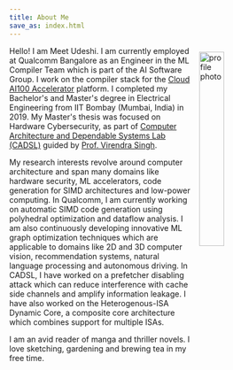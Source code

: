 ```yaml
---
title: About Me
save_as: index.html
---
```


Hello! I am Meet Udeshi. 
<img src="/images/profile.jpg" alt="profile photo" title="Yes, that's me." style="margin: 10px; width: 30%; float:right;"/>
I am currently employed at Qualcomm Bangalore as an Engineer
in the ML Compiler Team which is part of the AI Software Group.
I work on the compiler stack for the
[Cloud AI100 Accelerator](https://www.qualcomm.com/products/cloud-artificial-intelligence) platform.
I completed my Bachelor's and Master's degree in Electrical Engineering from IIT Bombay
(Mumbai, India) in 2019.
My Master's thesis was focused on Hardware Cybersecurity,
as part of [Computer Architecture and Dependable Systems Lab (CADSL)](https://www.ee.iitb.ac.in/student/~cadsl/)
guided by [Prof. Virendra Singh](https://www.ee.iitb.ac.in/~viren/).

My research interests revolve around computer architecture and span many domains like hardware security,
ML accelerators, code generation for SIMD architectures and low-power computing.
In Qualcomm, I am currently working on automatic SIMD code generation using polyhedral optimization and dataflow analysis.
I am also continuously developing innovative ML graph optimization techniques which are applicable to
domains like 2D and 3D computer vision, recommendation systems, natural language processing and autonomous driving.
In CADSL, I have worked on a prefetcher disabling attack which can reduce interference with cache side channels and amplify information leakage.
I have also worked on the Heterogenous-ISA Dynamic Core, a composite core architecture which combines support for multiple ISAs.


I am an avid reader of manga and thriller novels. I love sketching, gardening and brewing tea in my free time.


